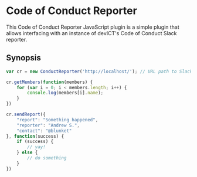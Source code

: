 # Code of Conduct Reporter

This Code of Conduct Reporter JavaScript plugin is a simple plugin that allows interfacing with an instance of devICT's Code of Conduct Slack reporter.

## Synopsis

```javascript
var cr = new ConductReporter('http://localhost/'); // URL path to Slack reporter instance

cr.getMembers(function(members) {
	for (var i = 0; i < members.length; i++) {
		console.log(members[i].name);
	}
})

cr.sendReport({
	"report": "Something happened",
	"reporter": "Andrew S.",
	"contact": "@blunket"
}, function(success) {
	if (success) {
		// yay!
	} else {
		// do something
	}
})
```